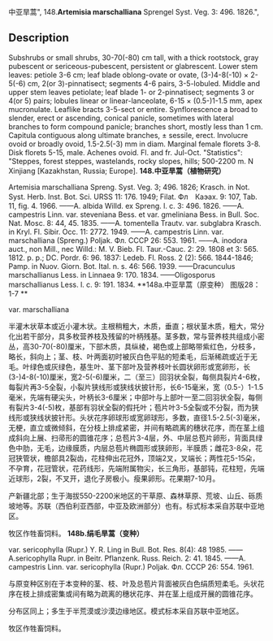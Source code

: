 中亚旱蒿",
148.**Artemisia marschalliana** Sprengel Syst. Veg. 3: 496. 1826.",

## Description
Subshrubs or small shrubs, 30-70(-80) cm tall, with a thick rootstock, gray pubescent or sericeous-pubescent, persistent or glabrescent. Lower stem leaves: petiole 3-6 cm; leaf blade oblong-ovate or ovate, (3-)4-8(-10) × 2-5(-6) cm, 2(or 3)-pinnatisect; segments 4-6 pairs, 3-5-lobuled. Middle and upper stem leaves petiolate; leaf blade 1- or 2-pinnatisect; segments 3 or 4(or 5) pairs; lobules linear or linear-lanceolate, 6-15 × (0.5-)1-1.5 mm, apex mucronulate. Leaflike bracts 3-5-sect or entire. Synflorescence a broad to slender, erect or ascending, conical panicle, sometimes with lateral branches to form compound panicle; branches short, mostly less than 1 cm. Capitula contiguous along ultimate branches, ± sessile, erect. Involucre ovoid or broadly ovoid, 1.5-2.5(-3) mm in diam. Marginal female florets 3-8. Disk florets 5-15, male. Achenes ovoid. Fl. and fr. Jul-Oct.
  "Statistics": "Steppes, forest steppes, wastelands, rocky slopes, hills; 500-2200 m. N Xinjiang [Kazakhstan, Russia; Europe].
**148.中亚旱蒿（植物研究）**

Artemisia marschalliana Spreng. Syst. Veg. 3; 496. 1826; Krasch. in Not. Syst. Herb. Inst. Bot. Sci. URSS 11: 176. 1949; Filat. Фл　Каэах. 9: 107, Tab. 11, fig. 4. 1966. ——A. albida Willd. ex Spreng. l. c. 3: 496. 1826. ——A. campestris Linn. var. steveniana Bess. et var. gmeliniana Bess. in Bull. Soc. Nat. Mosc. 8: 44, 45. 1835. ——A. tomentella Trautv. var. subglabra Krasch. in Kryl. Fl. Sibir. Occ. 11: 2772. 1949. ——A. campestris Linn. var. marschalliana (Spreng.) Poljak. Фл. СССР 26: 553. 1961. ——A. inodora auct., non Mill., nec Willd.: M. V. Bieb. Fl. Taur.-Cauc. 2: 29. 1808 et 3: 565. 1812. p. p.; DC. Pordr. 6: 96. 1837: Ledeb. Fl. Ross. 2 (2): 566. 1844-1846; Pamp. in Nuov. Giorn. Bot. Ital. n. s. 46: 566. 1939. ——Dracunculus marschallianus Less. in Linnaea 9: 170. 1834. ——Oligosporus marschallianus Less. l. c. 9: 191. 1834.
**148a.中亚旱蒿（原变种） 图版28：1-7 **

var. marschalliana

半灌木状草本或近小灌木状。主根稍粗大，木质，垂直；根状茎木质，粗大，常分化出若干部分，具多枚营养枝及残留的叶柄残基。茎多数，常与营养枝共组成小密丛，高30-70(-80)厘米，下部木质，具纵棱，褐色或上部略带紫红色，分枝多，略长，斜向上；茎、枝、叶两面初时被灰白色平贴的短柔毛，后渐稀疏或近于无毛。叶绿色或灰绿色，基生叶、茎下部叶及营养枝叶长圆状卵形或宽卵形，长(3-)4-8(-10)厘米，宽2-5(-6)厘米，二（至三）回羽状全裂，每侧具裂片4-6枚，每裂片再3-5全裂，小裂片狭线形或狭线状披针形，长6-15毫米，宽（0.5-）1-1.5毫米，先端有硬尖头，叶柄长3-6厘米；中部叶与上部叶一至二回羽状全裂，每侧有裂片3-4(-5)枚，基部有羽状全裂的假托叶；苞片叶3-5全裂或不分裂，而为狭线形或狭线状披针形。头状花序卵球形或宽卵球形，多数，直径1.5-2.5(-3)毫米，无梗，直立或微倾斜，在分枝上排成紧密，并间有略疏离的穗状花序，而在茎上组成斜向上展、扫帚形的圆锥花序；总苞片3-4层，外、中层总苞片卵形，背面具绿色中肋，无毛，边缘膜质，内层总苞片椭圆形或狭卵形，半膜质；雌花3-8朵，花冠狭管状，檐部具2裂齿，花柱伸出花冠外，顶端2叉，叉端长；两性花5-15朵，不孕育，花冠管状，花药线形，先端附属物尖，长三角形，基部钝，花柱短，先端近球形，2裂，不叉开，退化子房极小。瘦果卵形。花果期7-10月。

产新疆北部；生于海拔550-2200米地区的干草原、森林草原、荒坡、山丘、砾质坡地等。苏联（西伯利亚西部，中亚及欧洲部分）也有。标式标本采自苏联中亚地区。

牧区作牲畜饲料。
**148b.绢毛旱蒿（变种）**

var. sericophylla (Rupr.) Y. R. Ling in Bull. Bot. Res. 8(4): 48 1985. ——A.sericophylla Rupr. in Beitr. Pflanzenk. Russ. Reich. 2: 41. 1845. ——A. campestris Linn. var. sericophylla (Rupr.) Poljak. Фл. СССР 26: 554. 1961.

与原变种区别在于本变种的茎、枝、叶及总苞片背面被灰白色绢质短柔毛。头状花序在枝上排成密集或间有略为疏离的穗状花序、并在茎上组成开展的圆锥花序。

分布区同上；多生于半荒漠或沙漠边缘地区。模式标本采自苏联中亚地区。

牧区作牲畜饲料。
